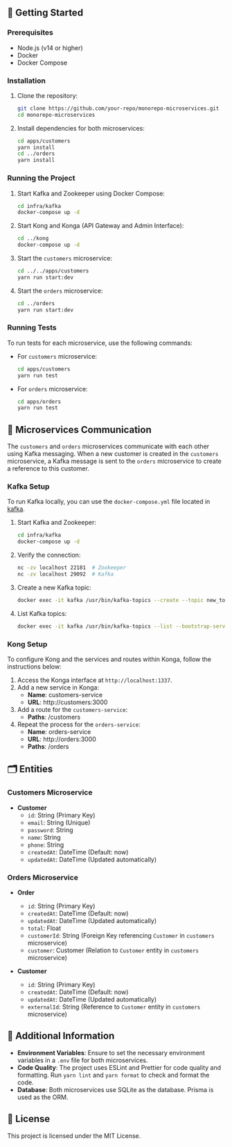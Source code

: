 
## 🚀 Getting Started

### Prerequisites

- Node.js (v14 or higher)
- Docker
- Docker Compose

### Installation

1. Clone the repository:
    ```bash
    git clone https://github.com/your-repo/monorepo-microservices.git
    cd monorepo-microservices
    ```

2. Install dependencies for both microservices:
    ```bash
    cd apps/customers
    yarn install
    cd ../orders
    yarn install
    ```

### Running the Project

1. Start Kafka and Zookeeper using Docker Compose:
    ```bash
    cd infra/kafka
    docker-compose up -d
    ```

2. Start Kong and Konga (API Gateway and Admin Interface):
    ```bash
    cd ../kong
    docker-compose up -d
    ```

3. Start the `customers` microservice:
    ```bash
    cd ../../apps/customers
    yarn run start:dev
    ```

4. Start the `orders` microservice:
    ```bash
    cd ../orders
    yarn run start:dev
    ```

### Running Tests

To run tests for each microservice, use the following commands:

- For `customers` microservice:
    ```bash
    cd apps/customers
    yarn run test
    ```

- For `orders` microservice:
    ```bash
    cd apps/orders
    yarn run test
    ```

## 📡 Microservices Communication

The `customers` and `orders` microservices communicate with each other using Kafka messaging. When a new customer is created in the `customers` microservice, a Kafka message is sent to the `orders` microservice to create a reference to this customer.

### Kafka Setup

To run Kafka locally, you can use the `docker-compose.yml` file located in [kafka](http://_vscodecontentref_/0).

1. Start Kafka and Zookeeper:
    ```bash
    cd infra/kafka
    docker-compose up -d
    ```

2. Verify the connection:
    ```bash
    nc -zv localhost 22181  # Zookeeper
    nc -zv localhost 29092  # Kafka
    ```

3. Create a new Kafka topic:
    ```bash
    docker exec -it kafka /usr/bin/kafka-topics --create --topic new_topic --bootstrap-server localhost:9092 --partitions 1 --replication-factor 1
    ```

4. List Kafka topics:
    ```bash
    docker exec -it kafka /usr/bin/kafka-topics --list --bootstrap-server localhost:9092
    ```

### Kong Setup

To configure Kong and the services and routes within Konga, follow the instructions below:

1. Access the Konga interface at `http://localhost:1337`.
2. Add a new service in Konga:
    - **Name**: customers-service
    - **URL**: http://customers:3000
3. Add a route for the `customers-service`:
    - **Paths**: /customers
4. Repeat the process for the `orders-service`:
    - **Name**: orders-service
    - **URL**: http://orders:3000
    - **Paths**: /orders

## 🗂️ Entities

### Customers Microservice

- **Customer**
    - `id`: String (Primary Key)
    - `email`: String (Unique)
    - `password`: String
    - `name`: String
    - `phone`: String
    - `createdAt`: DateTime (Default: now)
    - `updatedAt`: DateTime (Updated automatically)

### Orders Microservice

- **Order**
    - `id`: String (Primary Key)
    - `createdAt`: DateTime (Default: now)
    - `updatedAt`: DateTime (Updated automatically)
    - `total`: Float
    - `customerId`: String (Foreign Key referencing `Customer` in `customers` microservice)
    - `customer`: Customer (Relation to `Customer` entity in `customers` microservice)

- **Customer**
    - `id`: String (Primary Key)
    - `createdAt`: DateTime (Default: now)
    - `updatedAt`: DateTime (Updated automatically)
    - `externalId`: String (Reference to `Customer` entity in `customers` microservice)

## 📄 Additional Information

- **Environment Variables**: Ensure to set the necessary environment variables in a `.env` file for both microservices.
- **Code Quality**: The project uses ESLint and Prettier for code quality and formatting. Run `yarn lint` and `yarn format` to check and format the code.
- **Database**: Both microservices use SQLite as the database. Prisma is used as the ORM.

## 📜 License

This project is licensed under the MIT License.
